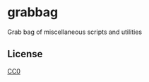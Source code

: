 grabbag
=======

Grab bag of miscellaneous scripts and utilities

## License
[CC0](http://creativecommons.org/publicdomain/zero/1.0/)
